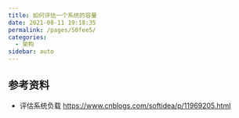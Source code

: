 ```yaml
---
title: 如何评估一个系统的容量
date: 2021-08-11 19:18:35
permalink: /pages/50fee5/
categories:
  - 架构
sidebar: auto
---
```


## 参考资料

- 评估系统负载 https://www.cnblogs.com/softidea/p/11969205.html
